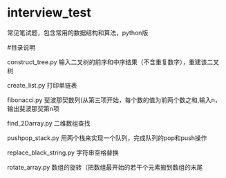 # interview_test

常见笔试题，包含常用的数据结构和算法，python版

#目录说明
	
construct_tree.py	输入二叉树的前序和中序结果（不含重复数字），重建该二叉树

create_list.py	打印单链表	

fibonacci.py	斐波那契数列(从第三项开始，每个数的值为前两个数之和,输入n，输出斐波那契第n项	

find_2Darray.py	二维数组查找	

pushpop_stack.py	用两个栈来实现一个队列，完成队列的pop和push操作	

replace_black_string.py	字符串空格替换	

rotate_array.py	数组的旋转（把数组最开始的若干个元素搬到数组的末尾	


